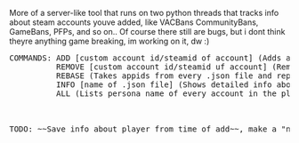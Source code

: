 More of a server-like tool that runs on two python threads that tracks info about steam accounts youve added, like VACBans CommunityBans, GameBans, PFPs, and so on.. Of course there still are bugs, but i dont think theyre anything game breaking, im working on it, dw :)

<pre>
COMMANDS: ADD [custom account id/steamid of account] (Adds account)
          REMOVE [custom account id/steamid uf account] (Removes account)
          REBASE (Takes appids from every .json file and replaces the players.txt with them)
          INFO [name of .json file] (Shows detailed info about the account of which the .json file was selected)
          ALL (Lists persona name of every account in the players.txt file, and names of all .json files, also lists VAC, COM and GAME bans)
<?pre>


TODO: ~~Save info about player from time of add~~, make a "notification" system, trace renames of accounts, make gui more lively, ~~add a detailed view~~, notify of wrong command, fix random crashes, oh yeah, and make it FUCKING CLEANER, ~~make a better refreshing function because banned list is sometimes empty~~
